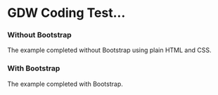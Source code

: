 # GDW Coding Test...

### Without Bootstrap  
The example completed without Bootstrap using plain HTML and CSS.  

### With Bootstrap  
The example completed with Bootstrap. 
